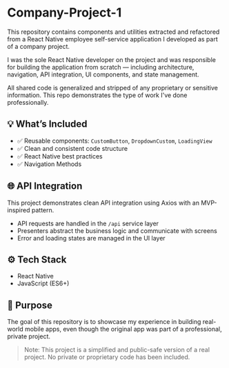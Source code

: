 # Company-Project-1

This repository contains components and utilities extracted and refactored from a React Native employee self-service application I developed as part of a company project.

I was the sole React Native developer on the project and was responsible for building the application from scratch — including architecture, navigation, API integration, UI components, and state management.

All shared code is generalized and stripped of any proprietary or sensitive information. This repo demonstrates the type of work I've done professionally.

## 💡 What’s Included

- ✅ Reusable components: `CustomButton`, `DropdownCustom`, `LoadingView`
- ✅ Clean and consistent code structure
- ✅ React Native best practices
- ✅ Navigation Methods

## 🌐 API Integration

This project demonstrates clean API integration using Axios with an MVP-inspired pattern.

- API requests are handled in the `/api` service layer
- Presenters abstract the business logic and communicate with screens
- Error and loading states are managed in the UI layer
  
## ⚙️ Tech Stack

- React Native
- JavaScript (ES6+)

## 🧩 Purpose

The goal of this repository is to showcase my experience in building real-world mobile apps, even though the original app was part of a professional, private project.

> Note: This project is a simplified and public-safe version of a real project. No private or proprietary code has been included.
